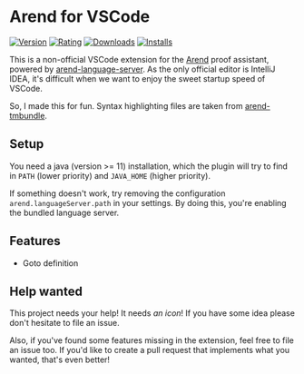 # Arend for VSCode

[![Version](https://img.shields.io/visual-studio-marketplace/v/ice1000.arend)][url]
[![Rating](https://img.shields.io/visual-studio-marketplace/stars/ice1000.arend)][url]
[![Downloads](https://img.shields.io/visual-studio-marketplace/d/ice1000.arend)][url]
[![Installs](https://img.shields.io/visual-studio-marketplace/i/ice1000.arend)][url]

 [url]: https://marketplace.visualstudio.com/items?itemName=ice1000.arend
 [arend-language-server]: https://github.com/ice1000/arend-language-server

This is a non-official VSCode extension for the [Arend] proof assistant,
powered by [arend-language-server].
As the only official editor is IntelliJ IDEA, it's difficult when we want to
enjoy the sweet startup speed of VSCode.

So, I made this for fun.
Syntax highlighting files are taken from [arend-tmbundle].

## Setup

You need a java (version >= 11) installation,
which the plugin will try to find in `PATH`
(lower priority) and `JAVA_HOME` (higher priority).

If something doesn't work, try removing the configuration
`arend.languageServer.path` in your settings.
By doing this, you're enabling the bundled language server.

## Features

+ Goto definition

## Help wanted

This project needs your help!
It needs *an icon*! If you have some idea please don't hesitate to file an issue.

Also, if you've found some features missing in the extension,
feel free to file an issue too.
If you'd like to create a pull request that implements what you wanted,
that's even better!

 [Arend]: https://arend-lang.github.io
 [arend-tmbundle]: https://github.com/arend-lang/arend-tmbundle
